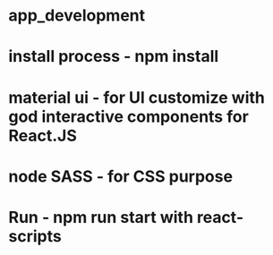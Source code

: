 # app_development

# install process - npm install

# material ui - for UI customize with god interactive components for React.JS

# node SASS - for CSS purpose

# Run - npm run start  with react-scripts
